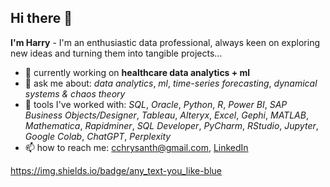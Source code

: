 ## Hi there 👋
__I'm Harry__ - I'm an enthusiastic data professional, always keen on exploring new ideas and turning them into tangible projects... 
- 🔭 currently working on __healthcare data analytics + ml__
- 💬 ask me about: _data analytics_, _ml_, _time-series forecasting_, _dynamical systems & chaos theory_
- 👯 tools I've worked with: _SQL_, _Oracle_, _Python_, _R_, _Power BI_, _SAP Business Objects/Designer_, _Tableau_, _Alteryx_, _Excel_, _Gephi_, _MATLAB_, _Mathematica_, _Rapidminer_, _SQL Developer_, _PyCharm_, _RStudio_, _Jupyter_, _Google Colab_, _ChatGPT_, _Perplexity_
- 📫 how to reach me: cchrysanth@gmail.com, [LinkedIn](https://www.linkedin.com/in/cchrysanth/)

 https://img.shields.io/badge/any_text-you_like-blue

<!--
**frizchar/frizchar** is a ✨ _special_ ✨ repository because its `README.md` (this file) appears on your GitHub profile.

Here are some ideas to get you started:


- 🌱 I’m currently learning ...
- 👯 I’m looking to collaborate on ...
- 🤔 I’m looking for help with ...
-->
